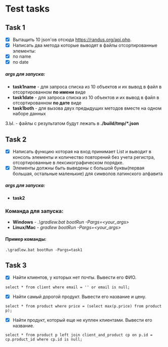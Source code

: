 # Test tasks

## Task 1
- [x] Вытащить 10 json'ов отсюда https://randus.org/api.php.
- [x] Написать два метода которые выводят в файлы отсортированные элементы:
- [x] по name
- [x] по date 

##### args для запуска: 
* **task1name** - для запроса списка из 10 объектов и их вывод в файл в отсортированном **по имени** виде
* **task1date** - для запроса списка из 10 объектов и их вывод в файл в отсортированном **по дате** виде
* **task1both** - для вызова двух предыдущих методов вместе на одном наборе данных

З.Ы. - файлы с результатом будут лежать в **./build/tmp/\*.json**

## Task 2
- [x] Написать функцию которая на вход принимает List<String> и выводит в консоль элементы и количество повторений без учета регистра, отсортированные в лексикографическом порядке. 
- [x] Элементы должны быть выведены с большой буквы(первая большая, остальные маленькие) для символов латинского алфавита

##### args для запуска: 
* **task2**

### Команда для запуска:
* **Windows** - *.\gradlew.bat bootRun -Pargs=<your_args>*
* **Linux/Mac** - *gradlew bootRun -Pargs=<your_args>*

#### Пример команды:
    .\gradlew.bat bootRun -Pargs=task1
    
    
## Task 3

- [x] Найти клиентов, у которых нет почты. Вывести его ФИО. 

```select * from client where email = '' or email is null;```

- [x] Найти самый дорогой продукт. Вывести его название и цену.

```select * from product where price = (select max(p.price) from product p);```

- [x] Найти продукт, который еще не куплен клиентами. Вывести его название.

```select * from product p left join client_and_product cp on p.id = cp.product_id where cp.id is null;```
